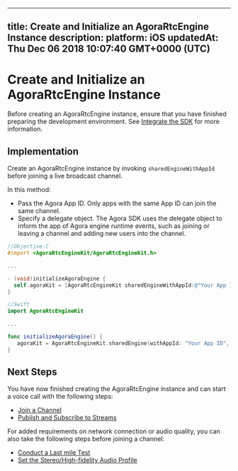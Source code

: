 
---
title: Create and Initialize an AgoraRtcEngine Instance
description: 
platform: iOS
updatedAt: Thu Dec 06 2018 10:07:40 GMT+0000 (UTC)
---
# Create and Initialize an AgoraRtcEngine Instance
Before creating an AgoraRtcEngine instance, ensure that you have finished preparing the development environment. See [Integrate the SDK](../../cn/Voice/ios_audio.md) for more information.

## Implementation

Create an AgoraRtcEngine instance by invoking `sharedEngineWithAppId` before joining a live broadcast channel.

In this method:

- Pass the Agora App ID. Only apps with the same App ID can join the same channel.
- Specify a delegate object. The Agora SDK uses the delegate object to inform the app of Agora engine runtime events, such as joining or leaving a channel and adding new users into the channel.

```objective-c
//Objective-C
#import <AgoraRtcEngineKit/AgoraRtcEngineKit.h>

...

- (void)initializeAgoraEngine {
  self.agoraKit = [AgoraRtcEngineKit sharedEngineWithAppId:@"Your App ID" delegate:self];
}
```

```swift
//Swift
import AgoraRtcEngineKit

...

func initializeAgoraEngine() {
   agoraKit = AgoraRtcEngineKit.sharedEngine(withAppId: "Your App ID", delegate: self)
}
```

## Next Steps
You have now finished creating the AgoraRtcEngine instance and can start a voice call with the following steps:
* [Join a Channel](../../cn/Voice/join_communication_ios.md)
* [Publish and Subscribe to Streams](../../cn/Voice/publish_ios_audio.md)

For added requirements on network connection or audio quality, you can also take the following steps before joining a channel:
* [Conduct a Last mile Test](../../cn/Voice/lastmile_ios.md)
* [Set the Stereo/High-fidelity Audio Profile](../../cn/Voice/audio_profile_ios_audio.md)
